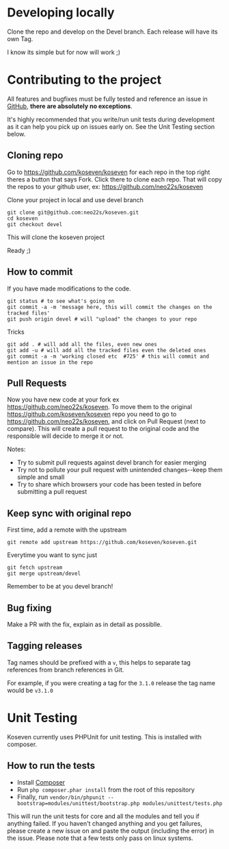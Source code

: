 # Developing locally
Clone the repo and develop on the Devel branch. Each release will have its own Tag.

I know its simple but for now will work ;)

# Contributing to the project
All features and bugfixes must be fully tested and reference an issue in  [GitHub](https://github.com/koseven/koseven/issues), **there are absolutely no exceptions**.

It's highly recommended that you write/run unit tests during development as it can help you pick up on issues early on.  See the Unit Testing section below.

## Cloning repo
Go to https://github.com/koseven/koseven for each repo in the top right theres a button that says Fork. Click there to clone each repo. That will copy the repos to your github user, ex: https://github.com/neo22s/koseven

Clone your project in local and use devel branch
```
git clone git@github.com:neo22s/koseven.git
cd koseven
git checkout devel
```

This will clone the koseven project

Ready ;)

## How to commit
If you have made modifications to the code.

```
git status # to see what's going on
git commit -a -m 'message here, this will commit the changes on the tracked files'
git push origin devel # will "upload" the changes to your repo
```

Tricks
```
git add . # will add all the files, even new ones
git add -u # will add all the tracked files even the deleted ones
git commit -a -m 'working closed etc  #725' # this will commit and mention an issue in the repo
```

## Pull Requests
Now you have new code at your fork ex https://github.com/neo22s/koseven. To move them to the original https://github.com/koseven/koseven repo you need to go to https://github.com/neo22s/koseven, and click on Pull Request (next to compare). This will create a pull request to the original code and the responsible will decide to merge it or not.

Notes:
- Try to submit pull requests against devel branch for easier merging
- Try not to pollute your pull request with unintended changes--keep them simple and small
- Try to share which browsers your code has been tested in before submitting a pull request

## Keep sync with original repo
First time, add a remote with the upstream
```
git remote add upstream https://github.com/koseven/koseven.git
```

Everytime you want to sync just
```
git fetch upstream
git merge upstream/devel
```

Remember to be at you devel branch!

## Bug fixing 
Make a PR with the fix, explain as in detail as possiblle.

## Tagging releases
Tag names should be prefixed with a `v`, this helps to separate tag references from branch references in Git.

For example, if you were creating a tag for the `3.1.0` release the tag name would be `v3.1.0`

# Unit Testing
Koseven currently uses PHPUnit for unit testing. This is installed with composer.

## How to run the tests
 * Install [Composer](http://getcomposer.org)
 * Run `php composer.phar install` from the root of this repository
 * Finally, run `vendor/bin/phpunit --bootstrap=modules/unittest/bootstrap.php modules/unittest/tests.php`

This will run the unit tests for core and all the modules and tell you if anything failed. If you haven't changed anything and you get failures, please create a new issue on  and paste the output (including the error) in the issue. Please note that a few tests only pass on linux systems.
